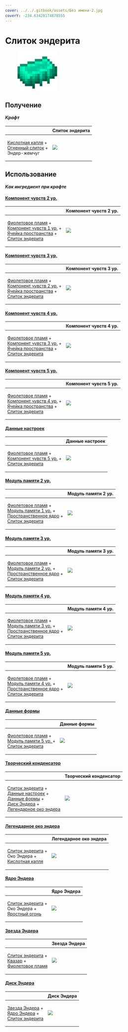 ```yaml
---
cover: ../../.gitbook/assets/Без имени-2.jpg
coverY: -234.63428174878555
---
```


# Слиток эндерита

<figure><img src="../../.gitbook/assets/enderite_ingot_128.png" alt=""><figcaption></figcaption></figure>

## Получение

#### _Крафт_

| ㅤ                                                                                                                  | Слиток эндерита                                |
| ------------------------------------------------------------------------------------------------------------------ | ---------------------------------------------- |
| <p><a href="acid.md">Кислотная капля</a> +<br><a href="fireite_ingot.md">Огненный слиток</a> +<br>Эндер-жемчуг</p> | ![](../../.gitbook/assets/enderite\_ingot.png) |

## Использование

#### _Как ингредиент при крафте_

#### [Компонент чувств 2 ур.](cell\_component\_4k.md)

| ㅤ                                                                                                                                                                                                                                       | Компонент чувств 2 ур.                             |
| --------------------------------------------------------------------------------------------------------------------------------------------------------------------------------------------------------------------------------------- | -------------------------------------------------- |
| <p><a href="purple_blaze.md">Фиолетовое пламя</a> +<br><a href="cell_component_1k.md">Компонент чувств 1 ур.</a> +<br><a href="dislocator_advanced.md">Ячейка пространства</a> +<br><a href="enderite_ingot.md">Слиток эндерита</a></p> | ![](../../.gitbook/assets/cell\_component\_4k.png) |

#### [Компонент чувств 3 ур.](cell\_component\_16k.md)

| ㅤ                                                                                                                                                                                                                                       | Компонент чувств 3 ур.                              |
| --------------------------------------------------------------------------------------------------------------------------------------------------------------------------------------------------------------------------------------- | --------------------------------------------------- |
| <p><a href="purple_blaze.md">Фиолетовое пламя</a> +<br><a href="cell_component_4k.md">Компонент чувств 2 ур.</a> +<br><a href="dislocator_advanced.md">Ячейка пространства</a> +<br><a href="enderite_ingot.md">Слиток эндерита</a></p> | ![](../../.gitbook/assets/cell\_component\_16k.png) |

#### [Компонент чувств 4 ур.](cell\_component\_64k.md)

| ㅤ                                                                                                                                                                                                                                        | Компонент чувств 4 ур.                              |
| ---------------------------------------------------------------------------------------------------------------------------------------------------------------------------------------------------------------------------------------- | --------------------------------------------------- |
| <p><a href="purple_blaze.md">Фиолетовое пламя</a> +<br><a href="cell_component_16k.md">Компонент чувств 3 ур.</a> +<br><a href="dislocator_advanced.md">Ячейка пространства</a> +<br><a href="enderite_ingot.md">Слиток эндерита</a></p> | ![](../../.gitbook/assets/cell\_component\_64k.png) |

#### [Компонент чувств 5 ур.](cell\_component\_256k.md)

| ㅤ                                                                                                                                                                                                                                        | Компонент чувств 5 ур.                               |
| ---------------------------------------------------------------------------------------------------------------------------------------------------------------------------------------------------------------------------------------- | ---------------------------------------------------- |
| <p><a href="purple_blaze.md">Фиолетовое пламя</a> +<br><a href="cell_component_64k.md">Компонент чувств 4 ур.</a> +<br><a href="dislocator_advanced.md">Ячейка пространства</a> +<br><a href="enderite_ingot.md">Слиток эндерита</a></p> | ![](../../.gitbook/assets/cell\_component\_256k.png) |

#### [Данные настроек](settings\_data.md)

| ㅤ                                                                                                                                                                           | Данные настроек                               |
| --------------------------------------------------------------------------------------------------------------------------------------------------------------------------- | --------------------------------------------- |
| <p><a href="purple_blaze.md">Фиолетовое пламя</a> +<br><a href="cell_component_256k.md">Компонент чувств 5 ур.</a> +<br><a href="enderite_ingot.md">Слиток эндерита</a></p> | ![](../../.gitbook/assets/settings\_data.png) |

#### [Модуль памяти 2 ур.](16384k\_fluid.md)

| ㅤ                                                                                                                                                                                                                    | Модуль памяти 2 ур.                          |
| -------------------------------------------------------------------------------------------------------------------------------------------------------------------------------------------------------------------- | -------------------------------------------- |
| <p><a href="purple_blaze.md">Фиолетовое пламя</a> +<br><a href="256k.md">Модуль памяти 1 ур.</a> +<br><a href="spawner_seeker.md">Пространственное ядро</a> +<br><a href="enderite_ingot.md">Слиток эндерита</a></p> | ![](../../.gitbook/assets/16384k\_fluid.png) |

#### [Модуль памяти 3 ур.](65536k\_fluid.md)

| ㅤ                                                                                                                                                                                                                            | Модуль памяти 3 ур.                          |
| ---------------------------------------------------------------------------------------------------------------------------------------------------------------------------------------------------------------------------- | -------------------------------------------- |
| <p><a href="purple_blaze.md">Фиолетовое пламя</a> +<br><a href="16384k_fluid.md">Модуль памяти 2 ур.</a> +<br><a href="spawner_seeker.md">Пространственное ядро</a> +<br><a href="enderite_ingot.md">Слиток эндерита</a></p> | ![](../../.gitbook/assets/65536k\_fluid.png) |

#### [Модуль памяти 4 ур.](262144k\_fluid.md)

| ㅤ                                                                                                                                                                                                                            | Модуль памяти 4 ур.                           |
| ---------------------------------------------------------------------------------------------------------------------------------------------------------------------------------------------------------------------------- | --------------------------------------------- |
| <p><a href="purple_blaze.md">Фиолетовое пламя</a> +<br><a href="65536k_fluid.md">Модуль памяти 3 ур.</a> +<br><a href="spawner_seeker.md">Пространственное ядро</a> +<br><a href="enderite_ingot.md">Слиток эндерита</a></p> | ![](../../.gitbook/assets/262144k\_fluid.png) |

#### [Модуль памяти 5 ур.](1048576k\_fluid.md)

| ㅤ                                                                                                                                                                                                                             | Модуль памяти 5 ур.                            |
| ----------------------------------------------------------------------------------------------------------------------------------------------------------------------------------------------------------------------------- | ---------------------------------------------- |
| <p><a href="purple_blaze.md">Фиолетовое пламя</a> +<br><a href="262144k_fluid.md">Модуль памяти 4 ур.</a> +<br><a href="spawner_seeker.md">Пространственное ядро</a> +<br><a href="enderite_ingot.md">Слиток эндерита</a></p> | ![](../../.gitbook/assets/1048576k\_fluid.png) |

#### [Данные формы](shape\_data.md)

| ㅤ                                                                                                                                                                   | Данные формы                               |
| ------------------------------------------------------------------------------------------------------------------------------------------------------------------- | ------------------------------------------ |
| <p><a href="purple_blaze.md">Фиолетовое пламя</a> +<br><a href="1048576k_fluid.md">Модуль памяти 5 ур. </a>+<br><a href="enderite_ingot.md">Слиток эндерита</a></p> | ![](../../.gitbook/assets/shape\_data.png) |

#### [Творческий конденсатор](creative\_capacitor.md)

| ㅤ                                                                                                                                                                                                                                                                      | Творческий конденсатор                             |
| ---------------------------------------------------------------------------------------------------------------------------------------------------------------------------------------------------------------------------------------------------------------------- | -------------------------------------------------- |
| <p><a href="enderite_ingot.md">Слиток эндерита</a> +<br><a href="settings_data.md">Данные настроек</a> +<br><a href="shape_data.md">Данные формы</a> +<br><a href="ender_disc.md">Диск Эндера</a> +<br><a href="legendary_ender_eye.md">Легендарное око эндера</a></p> | ![](../../.gitbook/assets/creative\_capacitor.png) |

#### [Легендарное око эндера](legendary\_ender\_eye.md)

| ㅤ                                                                                                                 | Легендарное око эндера                               |
| ----------------------------------------------------------------------------------------------------------------- | ---------------------------------------------------- |
| <p><a href="enderite_ingot.md">Слиток эндерита</a> +<br>Око Эндера +<br><a href="acid.md">Кислотная капля</a></p> | ![](../../.gitbook/assets/legendary\_ender\_eye.png) |

#### [Ядро Эндера](ender\_core.md)

| ㅤ                                                                                                                     | Ядро Эндера                                |
| --------------------------------------------------------------------------------------------------------------------- | ------------------------------------------ |
| <p><a href="enderite_ingot.md">Слиток эндерита</a> +<br>Око Эндера +<br><a href="fury_fire.md">Яростный огонь</a></p> | ![](../../.gitbook/assets/ender\_core.png) |

#### [Звезда Эндера](ender\_star.md)

| ㅤ                                                                                                                                                | Звезда Эндера                              |
| ------------------------------------------------------------------------------------------------------------------------------------------------ | ------------------------------------------ |
| <p><a href="enderite_ingot.md">Слиток эндерита</a> +<br><a href="catalyst.md">Квазар</a> +<br><a href="purple_blaze.md">Фиолетовое пламя</a></p> | ![](../../.gitbook/assets/ender\_star.png) |

#### [Диск Эндера](ender\_disc.md)

| ㅤ                                                                                                                                                  | Диск Эндера                                |
| -------------------------------------------------------------------------------------------------------------------------------------------------- | ------------------------------------------ |
| <p><a href="ender_star.md">Звезда Эндера</a> +<br><a href="ender_core.md">Ядро Эндера</a> +<br><a href="enderite_ingot.md">Слиток эндерита</a></p> | ![](../../.gitbook/assets/ender\_disc.png) |
